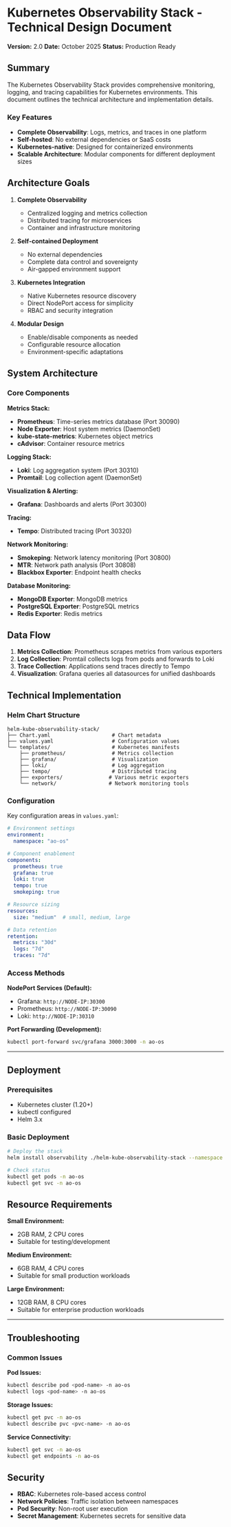 # Kubernetes Observability Stack - Technical Design Document

**Version:** 2.0
**Date:** October 2025
**Status:** Production Ready

## Summary

The Kubernetes Observability Stack provides comprehensive monitoring, logging, and tracing capabilities for Kubernetes environments. This document outlines the technical architecture and implementation details.

### Key Features

- **Complete Observability**: Logs, metrics, and traces in one platform
- **Self-hosted**: No external dependencies or SaaS costs
- **Kubernetes-native**: Designed for containerized environments
- **Scalable Architecture**: Modular components for different deployment sizes

## Architecture Goals

1. **Complete Observability**
   - Centralized logging and metrics collection
   - Distributed tracing for microservices
   - Container and infrastructure monitoring

2. **Self-contained Deployment**
   - No external dependencies
   - Complete data control and sovereignty
   - Air-gapped environment support

3. **Kubernetes Integration**
   - Native Kubernetes resource discovery
   - Direct NodePort access for simplicity
   - RBAC and security integration

4. **Modular Design**
   - Enable/disable components as needed
   - Configurable resource allocation
   - Environment-specific adaptations

## System Architecture

### Core Components

**Metrics Stack:**
- **Prometheus**: Time-series metrics database (Port 30090)
- **Node Exporter**: Host system metrics (DaemonSet)
- **kube-state-metrics**: Kubernetes object metrics
- **cAdvisor**: Container resource metrics

**Logging Stack:**
- **Loki**: Log aggregation system (Port 30310)
- **Promtail**: Log collection agent (DaemonSet)

**Visualization & Alerting:**
- **Grafana**: Dashboards and alerts (Port 30300)

**Tracing:**
- **Tempo**: Distributed tracing (Port 30320)

**Network Monitoring:**
- **Smokeping**: Network latency monitoring (Port 30800)
- **MTR**: Network path analysis (Port 30808)
- **Blackbox Exporter**: Endpoint health checks

**Database Monitoring:**
- **MongoDB Exporter**: MongoDB metrics
- **PostgreSQL Exporter**: PostgreSQL metrics
- **Redis Exporter**: Redis metrics

## Data Flow

1. **Metrics Collection**: Prometheus scrapes metrics from various exporters
2. **Log Collection**: Promtail collects logs from pods and forwards to Loki
3. **Trace Collection**: Applications send traces directly to Tempo
4. **Visualization**: Grafana queries all datasources for unified dashboards

## Technical Implementation

### Helm Chart Structure

```
helm-kube-observability-stack/
├── Chart.yaml                    # Chart metadata
├── values.yaml                   # Configuration values
└── templates/                    # Kubernetes manifests
    ├── prometheus/               # Metrics collection
    ├── grafana/                  # Visualization
    ├── loki/                     # Log aggregation
    ├── tempo/                    # Distributed tracing
    ├── exporters/               # Various metric exporters
    └── network/                 # Network monitoring tools
```

### Configuration

Key configuration areas in `values.yaml`:

```yaml
# Environment settings
environment:
  namespace: "ao-os"

# Component enablement
components:
  prometheus: true
  grafana: true
  loki: true
  tempo: true
  smokeping: true

# Resource sizing
resources:
  size: "medium"  # small, medium, large

# Data retention
retention:
  metrics: "30d"
  logs: "7d"
  traces: "7d"
```

### Access Methods

**NodePort Services (Default):**
- Grafana: `http://NODE-IP:30300`
- Prometheus: `http://NODE-IP:30090`
- Loki: `http://NODE-IP:30310`

**Port Forwarding (Development):**
```bash
kubectl port-forward svc/grafana 3000:3000 -n ao-os
```

---

## Deployment

### Prerequisites

- Kubernetes cluster (1.20+)
- kubectl configured
- Helm 3.x

### Basic Deployment

```bash
# Deploy the stack
helm install observability ./helm-kube-observability-stack --namespace ao-os --create-namespace

# Check status
kubectl get pods -n ao-os
kubectl get svc -n ao-os
```

## Resource Requirements

**Small Environment:**
- 2GB RAM, 2 CPU cores
- Suitable for testing/development

**Medium Environment:**
- 6GB RAM, 4 CPU cores
- Suitable for small production workloads

**Large Environment:**
- 12GB RAM, 8 CPU cores
- Suitable for enterprise production workloads


---

## Troubleshooting

### Common Issues

**Pod Issues:**
```bash
kubectl describe pod <pod-name> -n ao-os
kubectl logs <pod-name> -n ao-os
```

**Storage Issues:**
```bash
kubectl get pvc -n ao-os
kubectl describe pvc <pvc-name> -n ao-os
```

**Service Connectivity:**
```bash
kubectl get svc -n ao-os
kubectl get endpoints -n ao-os
```

## Security

- **RBAC**: Kubernetes role-based access control
- **Network Policies**: Traffic isolation between namespaces
- **Pod Security**: Non-root user execution
- **Secret Management**: Kubernetes secrets for sensitive data